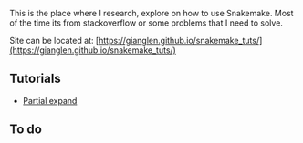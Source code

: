 This is the place where I research, explore on how to use Snakemake.
Most of the time its from stackoverflow or some problems that I need to solve.

Site can be located at:
[https://gianglen.github.io/snakemake_tuts/](https://gianglen.github.io/snakemake_tuts/)


## Tutorials

-   [Partial expand](docs/partial_expand.html)

## To do

